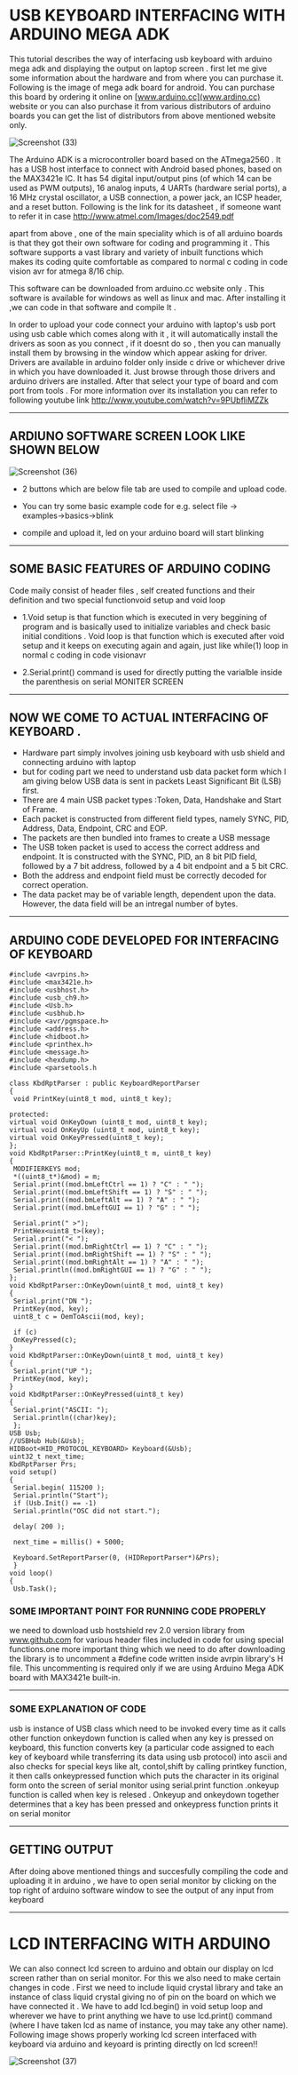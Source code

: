 # USB KEYBOARD INTERFACING WITH ARDUINO MEGA ADK
This tutorial describes the way of interfacing usb keyboard with arduino mega adk and displaying the
output on laptop screen .
first let me give some information about the hardware and from where you can purchase it.
Following is the image of mega adk board for android. You can purchase this board by ordering it
online on [www.arduino.cc](www.ardino.cc) website or you can also purchase it from various distributors of arduino
boards you can get the list of distributors from above mentioned website only.

![Screenshot (33)](https://user-images.githubusercontent.com/64007722/79746514-bad97c80-8327-11ea-9328-f21015c3ef74.png)


The Arduino ADK is a microcontroller board based on the ATmega2560 . It has a USB host interface to
connect with Android based phones, based on the MAX3421e IC. It has 54 digital input/output pins (of
which 14 can be used as PWM outputs), 16 analog inputs, 4 UARTs (hardware serial ports), a 16 MHz
crystal oscillator, a USB connection, a power jack, an ICSP header, and a reset button. Following is the
link for its datasheet , if someone want to refer it in case
http://www.atmel.com/Images/doc2549.pdf

apart from above , one of the main speciality which is of all arduino boards is that they got their own
software for coding and programming it . This software supports a vast library and variety of inbuilt
functions which makes its coding quite comfortable as compared to normal c coding in code vision avr
for atmega 8/16 chip.

This software can be downloaded from arduino.cc website only . This software is available for
windows as well as linux and mac. After installing it ,we can code in that software and compile It .

In order to upload your code connect your arduino with laptop's usb port using usb cable which comes 
along with it , it will automatically install the drivers as soon as you connect , if it doesnt do so , then
you can manually install them by browsing in the window which appear asking for driver. Drivers are
available in arduino folder only inside c drive or whichever drive in which you have downloaded it.
Just browse through those drivers and arduino drivers are installed. After that select your type of board
and com port from tools . For more information over its installation you can refer to following youtube link
http://www.youtube.com/watch?v=9PUbfliMZZk
___

## ARDIUNO SOFTWARE SCREEN LOOK LIKE SHOWN BELOW
![Screenshot (36)](https://user-images.githubusercontent.com/64007722/79746928-6d114400-8328-11ea-9f6e-570f57f64662.png)

- 2 buttons which are below file tab are used to compile and upload code.

- You can try some basic example code for e.g. select file → examples→basics→blink

- compile and upload it, led on your arduino board will start blinking
___

## SOME BASIC FEATURES OF ARDUINO CODING
Code maily consist of header files , self created functions and their definition and two special
functionvoid setup and void loop

- 1.Void setup is that function which is executed in very beggining of program and is basically used to
initialize variables and check basic initial conditions . Void loop is that function which is executed after
void setup and it keeps on executing again and again, just like while(1) loop in normal c coding in code
visionavr

- 2.Serial.print() command is used for directly putting the varialble inside the parenthesis on serial MONITER SCREEN
___
## NOW WE COME TO ACTUAL INTERFACING OF KEYBOARD . 
- Hardware part simply involves joining usb keyboard with usb shield and connecting arduino with
laptop
- but for coding part we need to understand usb data packet form which I am giving below
USB data is sent in packets Least Significant Bit (LSB) first.
- There are 4 main USB packet types :Token, Data, Handshake and Start of Frame.
- Each packet is constructed from different field types, namely SYNC, PID, Address, Data, Endpoint,
CRC and EOP.
- The packets are then bundled into frames to create a USB message
- The USB token packet is used to access the correct address and endpoint. It is constructed with the
SYNC, PID, an 8 bit PID field, followed by a 7 bit address, followed by a 4 bit endpoint and a 5 bit
CRC.
- Both the address and endpoint field must be correctly decoded for correct operation.
- The data packet may be of variable length, dependent upon the data. However, the data field will be an intregal number of bytes.
___
## ARDUINO CODE DEVELOPED FOR INTERFACING OF KEYBOARD
```arduino
#include <avrpins.h>
#include <max3421e.h>
#include <usbhost.h>
#include <usb_ch9.h>
#include <Usb.h>
#include <usbhub.h>
#include <avr/pgmspace.h>
#include <address.h>
#include <hidboot.h>
#include <printhex.h>
#include <message.h>
#include <hexdump.h>
#include <parsetools.h

class KbdRptParser : public KeyboardReportParser
{
 void PrintKey(uint8_t mod, uint8_t key);

protected:
virtual void OnKeyDown (uint8_t mod, uint8_t key);
virtual void OnKeyUp (uint8_t mod, uint8_t key);
virtual void OnKeyPressed(uint8_t key);
};
void KbdRptParser::PrintKey(uint8_t m, uint8_t key)
{
 MODIFIERKEYS mod;
 *((uint8_t*)&mod) = m;
 Serial.print((mod.bmLeftCtrl == 1) ? "C" : " ");
 Serial.print((mod.bmLeftShift == 1) ? "S" : " ");
 Serial.print((mod.bmLeftAlt == 1) ? "A" : " ");
 Serial.print((mod.bmLeftGUI == 1) ? "G" : " ");

 Serial.print(" >");
 PrintHex<uint8_t>(key);
 Serial.print("< ");
 Serial.print((mod.bmRightCtrl == 1) ? "C" : " ");
 Serial.print((mod.bmRightShift == 1) ? "S" : " ");
 Serial.print((mod.bmRightAlt == 1) ? "A" : " ");
 Serial.println((mod.bmRightGUI == 1) ? "G" : " ");
};
void KbdRptParser::OnKeyDown(uint8_t mod, uint8_t key)
{
 Serial.print("DN ");
 PrintKey(mod, key);
 uint8_t c = OemToAscii(mod, key);

 if (c)
 OnKeyPressed(c);
}
void KbdRptParser::OnKeyDown(uint8_t mod, uint8_t key)
{
 Serial.print("UP ");
 PrintKey(mod, key);
}
void KbdRptParser::OnKeyPressed(uint8_t key)
{
 Serial.print("ASCII: ");
 Serial.println((char)key);
 };
USB Usb;
//USBHub Hub(&Usb);
HIDBoot<HID_PROTOCOL_KEYBOARD> Keyboard(&Usb);
uint32_t next_time;
KbdRptParser Prs;
void setup()
{
 Serial.begin( 115200 );
 Serial.println("Start");
 if (Usb.Init() == -1)
 Serial.println("OSC did not start.");

 delay( 200 );

 next_time = millis() + 5000;

 Keyboard.SetReportParser(0, (HIDReportParser*)&Prs);
 }
void loop()
{
 Usb.Task();
```
### SOME IMPORTANT POINT FOR RUNNING CODE PROPERLY
we need to download usb hostshield rev 2.0 version library from www.github.com for various
header files included in code for using special functions.one more important thing which we need to do
after downloading the library is to uncomment a #define code written inside avrpin library's H
file.
This uncommenting is required only if we are using Arduino Mega ADK board with MAX3421e
built-in.
___

### SOME EXPLANATION OF CODE
usb is instance of USB class which need to be invoked every time as it calls other function
onkeydown function is called when any key is pressed on keyboard, this function converts key (a
particular code assigned to each key of keyboard while transferring its data using usb protocol) into
ascii and also checks for special keys like alt, contol,shift by calling printkey function, it then calls
onkeypressed function which puts the character in its original form onto the screen of serial monitor 
using serial.print function .onkeyup function is called when key is relesed . Onkeyup and onkeydown
together determines that a key has been pressed and onkeypress function prints it on serial monitor
___
## GETTING OUTPUT 
After doing above mentioned things and succesfully compiling the code and uploading it in arduino ,
we have to open serial monitor by clicking on the top right of arduino software window to see the
output of any input from keyboard
___
# LCD INTERFACING WITH ARDUINO
We can also connect lcd screen to arduino and obtain our display on lcd screen rather than on serial
monitor.
For this we also need to make certain changes in code .
First we need to include liquid crystal library and take an instance of class liquid crystal giving no of
pin on the board on which we have connected it .
We have to add lcd.begin() in void setup loop and
wherever we have to print anything we have to use lcd.print() command (where I have taken lcd as
name of instance, you may take any other name). Following image shows properly working lcd screen
interfaced with keyboard via arduino and keyoard is printing directly on lcd screen!!

![Screenshot (37)](https://user-images.githubusercontent.com/64007722/79746748-1dcb1380-8328-11ea-9997-9222027a0c92.png)
